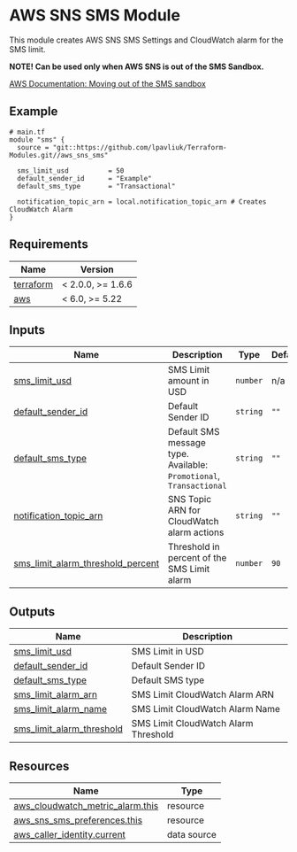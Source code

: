 # AWS SNS SMS Module

This module creates AWS SNS SMS Settings and CloudWatch alarm for the SMS limit.

**NOTE! Can be used only when AWS SNS is out of the SMS Sandbox.** 

[AWS Documentation: Moving out of the SMS sandbox](https://docs.aws.amazon.com/sns/latest/dg/sns-sms-sandbox-moving-to-production.html)

<!-- Next block is generated by terraform-docs following .terraform-docs.yml config -->
<!-- BEGIN_TF_DOCS -->
## Example

```hcl
# main.tf
module "sms" {
  source = "git::https://github.com/lpavliuk/Terraform-Modules.git//aws_sns_sms"

  sms_limit_usd          = 50
  default_sender_id      = "Example"
  default_sms_type       = "Transactional"

  notification_topic_arn = local.notification_topic_arn # Creates CloudWatch Alarm
}
```

## Requirements

| Name | Version |
|------|---------|
| <a name="requirement_terraform"></a> [terraform](#requirement\_terraform) | < 2.0.0, >= 1.6.6 |
| <a name="requirement_aws"></a> [aws](#requirement\_aws) | < 6.0, >= 5.22 |

## Inputs

| Name | Description | Type | Default | Required |
|------|-------------|------|---------|:--------:|
| <a name="input_sms_limit_usd"></a> [sms\_limit\_usd](#input\_sms\_limit\_usd) | SMS Limit amount in USD | `number` | n/a | yes |
| <a name="input_default_sender_id"></a> [default\_sender\_id](#input\_default\_sender\_id) | Default Sender ID | `string` | `""` | no |
| <a name="input_default_sms_type"></a> [default\_sms\_type](#input\_default\_sms\_type) | Default SMS message type. Available: `Promotional`, `Transactional` | `string` | `""` | no |
| <a name="input_notification_topic_arn"></a> [notification\_topic\_arn](#input\_notification\_topic\_arn) | SNS Topic ARN for CloudWatch alarm actions | `string` | `""` | no |
| <a name="input_sms_limit_alarm_threshold_percent"></a> [sms\_limit\_alarm\_threshold\_percent](#input\_sms\_limit\_alarm\_threshold\_percent) | Threshold in percent of the SMS Limit alarm | `number` | `90` | no |

## Outputs

| Name | Description |
|------|-------------|
| <a name="output_sms_limit_usd"></a> [sms\_limit\_usd](#output\_sms\_limit\_usd) | SMS Limit in USD |
| <a name="output_default_sender_id"></a> [default\_sender\_id](#output\_default\_sender\_id) | Default Sender ID |
| <a name="output_default_sms_type"></a> [default\_sms\_type](#output\_default\_sms\_type) | Default SMS type |
| <a name="output_sms_limit_alarm_arn"></a> [sms\_limit\_alarm\_arn](#output\_sms\_limit\_alarm\_arn) | SMS Limit CloudWatch Alarm ARN |
| <a name="output_sms_limit_alarm_name"></a> [sms\_limit\_alarm\_name](#output\_sms\_limit\_alarm\_name) | SMS Limit CloudWatch Alarm Name |
| <a name="output_sms_limit_alarm_threshold"></a> [sms\_limit\_alarm\_threshold](#output\_sms\_limit\_alarm\_threshold) | SMS Limit CloudWatch Alarm Threshold |

## Resources

| Name | Type |
|------|------|
| [aws_cloudwatch_metric_alarm.this](https://registry.terraform.io/providers/hashicorp/aws/latest/docs/resources/cloudwatch_metric_alarm) | resource |
| [aws_sns_sms_preferences.this](https://registry.terraform.io/providers/hashicorp/aws/latest/docs/resources/sns_sms_preferences) | resource |
| [aws_caller_identity.current](https://registry.terraform.io/providers/hashicorp/aws/latest/docs/data-sources/caller_identity) | data source |
<!-- END_TF_DOCS -->